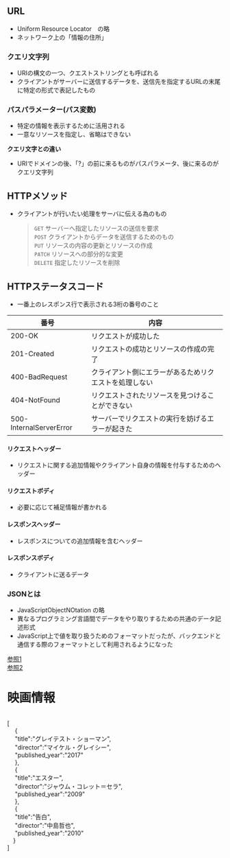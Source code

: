 ## URL  
 - Uniform Resource Locator　の略  
 - ネットワーク上の「情報の住所」
### クエリ文字列　　
 - URIの構文の一つ、クエストストリングとも呼ばれる
 - クライアントがサーバーに送信するデータを、送信先を指定するURLの末尾に特定の形式で表記したもの
### パスパラメーター(パス変数)  
 - 特定の情報を表示するために活用される
 - 一意なリソースを指定し、省略はできない  
  
**クエリ文字との違い**   
- URIでドメインの後、「?」の前に来るものがパスパラメータ、後に来るのがクエリ文字列


## HTTPメソッド
  - クライアントが行いたい処理をサーバに伝える為のもの  
 
    
    >` GET `    サーバーへ指定したリソースの送信を要求  
    >` POST `   クライアントからデータを送信するためのもの  
    >` PUT `    リソースの内容の更新とリソースの作成  
    >` PATCH `  リソースへの部分的な変更  
    >` DELETE ` 指定したリソースを削除  


## HTTPステータスコード
  - 一番上のレスポンス行で表示される3桁の番号のこと
 
 | 番号 | 内容 |
 ----|----
 | 200-OK | リクエストが成功した |
 | 201-Created |リクエストの成功とリソースの作成の完了  |
 | 400-BadRequest | クライアント側にエラーがあるためリクエストを処理しない |
 | 404-NotFound | リクエストされたリソースを見つけることができない |
 | 500-InternalServerError | サーバーでリクエストの実行を妨げるエラーが起きた |

#### リクエストヘッダー
 - リクエストに関する追加情報やクライアント自身の情報を付与するためのヘッダー
#### リクエストボディ
 - 必要に応じて補足情報が書かれる
#### レスポンスヘッダー
 - レスポンスについての追加情報を含むヘッダー
#### レスポンスボディ
 - クライアントに送るデータ
### JSONとは
 - JavaScriptObjectNOtation の略
 - 異なるプログラミング言語間でデータをやり取りするための共通のデータ記述形式
 - JavaScript上で値を取り扱うためのフォーマットだったが、バックエンドと通信する際のフォーマットとして利用されるようになった  
  
  
[参照1](https://e-words.jp/w/HTTP.html)  
[参照2](https://developer.mozilla.org/ja/docs/Web)
  
# 映画情報  
```json
````
[  
 &emsp; {  
   &emsp; "title":"グレイテスト・ショーマン",  
   &emsp; "director":"マイケル・グレイシー",  
   &emsp; "published_year":"2017"  
 &emsp; },  
 &emsp; {  
   &emsp; "title":"エスター",  
   &emsp; "director":"ジャウム・コレット＝セラ",  
   &emsp; "published_year":"2009"  
  &emsp; },  
  &emsp; {  
   &emsp; "title":"告白",  
   &emsp; "director":"中島哲也",  
   &emsp; "published_year":"2010"  
  &emsp;}  
]
````
